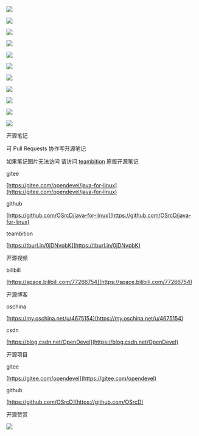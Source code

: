 ![](https://tcs.teambition.net/storage/3121929d78309e444ba817b3cfde21092e26?Signature=eyJhbGciOiJIUzI1NiIsInR5cCI6IkpXVCJ9.eyJBcHBJRCI6IjU5Mzc3MGZmODM5NjMyMDAyZTAzNThmMSIsIl9hcHBJZCI6IjU5Mzc3MGZmODM5NjMyMDAyZTAzNThmMSIsIl9vcmdhbml6YXRpb25JZCI6IiIsImV4cCI6MTYxMjc5NTYzMiwiaWF0IjoxNjEyMTkwODMyLCJyZXNvdXJjZSI6Ii9zdG9yYWdlLzMxMjE5MjlkNzgzMDllNDQ0YmE4MTdiM2NmZGUyMTA5MmUyNiJ9.IaZCQW_AKU5BKpy4X9dC274UsvDXOTKGXGQiE1jmlqI&download=image.png "")

![](https://tcs.teambition.net/storage/3121dd64b041ca9d4abfa97436fcf881b2d9?Signature=eyJhbGciOiJIUzI1NiIsInR5cCI6IkpXVCJ9.eyJBcHBJRCI6IjU5Mzc3MGZmODM5NjMyMDAyZTAzNThmMSIsIl9hcHBJZCI6IjU5Mzc3MGZmODM5NjMyMDAyZTAzNThmMSIsIl9vcmdhbml6YXRpb25JZCI6IiIsImV4cCI6MTYxMjc5NTYzMiwiaWF0IjoxNjEyMTkwODMyLCJyZXNvdXJjZSI6Ii9zdG9yYWdlLzMxMjFkZDY0YjA0MWNhOWQ0YWJmYTk3NDM2ZmNmODgxYjJkOSJ9.V1Ww1UL82_lP_DppL1hRCa8s9P0GnbP_O9N-poCvQd0&download=image.png "")

![](https://tcs.teambition.net/storage/3121328f92f82a2fb74844f4805a28adc9f1?Signature=eyJhbGciOiJIUzI1NiIsInR5cCI6IkpXVCJ9.eyJBcHBJRCI6IjU5Mzc3MGZmODM5NjMyMDAyZTAzNThmMSIsIl9hcHBJZCI6IjU5Mzc3MGZmODM5NjMyMDAyZTAzNThmMSIsIl9vcmdhbml6YXRpb25JZCI6IiIsImV4cCI6MTYxMjc5NTYzMiwiaWF0IjoxNjEyMTkwODMyLCJyZXNvdXJjZSI6Ii9zdG9yYWdlLzMxMjEzMjhmOTJmODJhMmZiNzQ4NDRmNDgwNWEyOGFkYzlmMSJ9.fMyca0ItvlfL5HUw1GxW_xFJag5_tjyVPJd7L6C5N_o&download=image.png "")

![](https://tcs.teambition.net/storage/31216725e23e5908d7e3f5478a822e63f4e6?Signature=eyJhbGciOiJIUzI1NiIsInR5cCI6IkpXVCJ9.eyJBcHBJRCI6IjU5Mzc3MGZmODM5NjMyMDAyZTAzNThmMSIsIl9hcHBJZCI6IjU5Mzc3MGZmODM5NjMyMDAyZTAzNThmMSIsIl9vcmdhbml6YXRpb25JZCI6IiIsImV4cCI6MTYxMjc5NTYzMiwiaWF0IjoxNjEyMTkwODMyLCJyZXNvdXJjZSI6Ii9zdG9yYWdlLzMxMjE2NzI1ZTIzZTU5MDhkN2UzZjU0NzhhODIyZTYzZjRlNiJ9.qVwlLGgISp9QROs1R3FRW3Aj2P6iXY-KKTyHu-jRjIk&download=image.png "")

![](https://tcs.teambition.net/storage/3121d1264d56345fe50e622165b7867be3e4?Signature=eyJhbGciOiJIUzI1NiIsInR5cCI6IkpXVCJ9.eyJBcHBJRCI6IjU5Mzc3MGZmODM5NjMyMDAyZTAzNThmMSIsIl9hcHBJZCI6IjU5Mzc3MGZmODM5NjMyMDAyZTAzNThmMSIsIl9vcmdhbml6YXRpb25JZCI6IiIsImV4cCI6MTYxMjc5NTYzMiwiaWF0IjoxNjEyMTkwODMyLCJyZXNvdXJjZSI6Ii9zdG9yYWdlLzMxMjFkMTI2NGQ1NjM0NWZlNTBlNjIyMTY1Yjc4NjdiZTNlNCJ9.pzkR3_mcBJHNuSzPrK58cD8zXHU6B0XbVpfCPqAZKQM&download=image.png "")

![](https://tcs.teambition.net/storage/3121ae654d5b91982651dde05eb4ffbb0758?Signature=eyJhbGciOiJIUzI1NiIsInR5cCI6IkpXVCJ9.eyJBcHBJRCI6IjU5Mzc3MGZmODM5NjMyMDAyZTAzNThmMSIsIl9hcHBJZCI6IjU5Mzc3MGZmODM5NjMyMDAyZTAzNThmMSIsIl9vcmdhbml6YXRpb25JZCI6IiIsImV4cCI6MTYxMjc5NTYzMiwiaWF0IjoxNjEyMTkwODMyLCJyZXNvdXJjZSI6Ii9zdG9yYWdlLzMxMjFhZTY1NGQ1YjkxOTgyNjUxZGRlMDVlYjRmZmJiMDc1OCJ9.nmOmzHcnUHgHTn6hex7pf2SMlQM3gg4abMhYkYoyiXI&download=image.png "")

![](https://tcs.teambition.net/storage/3121f9e0977a6b51e008b4da2ca261e62574?Signature=eyJhbGciOiJIUzI1NiIsInR5cCI6IkpXVCJ9.eyJBcHBJRCI6IjU5Mzc3MGZmODM5NjMyMDAyZTAzNThmMSIsIl9hcHBJZCI6IjU5Mzc3MGZmODM5NjMyMDAyZTAzNThmMSIsIl9vcmdhbml6YXRpb25JZCI6IiIsImV4cCI6MTYxMjc5NTYzMiwiaWF0IjoxNjEyMTkwODMyLCJyZXNvdXJjZSI6Ii9zdG9yYWdlLzMxMjFmOWUwOTc3YTZiNTFlMDA4YjRkYTJjYTI2MWU2MjU3NCJ9.lPvioeknuv5q2eJ2naFwlZxFOtUTdd0YHtRJZn4AVXE&download=image.png "")

![](https://tcs.teambition.net/storage/3121e12bc174215b98bedce678647113142c?Signature=eyJhbGciOiJIUzI1NiIsInR5cCI6IkpXVCJ9.eyJBcHBJRCI6IjU5Mzc3MGZmODM5NjMyMDAyZTAzNThmMSIsIl9hcHBJZCI6IjU5Mzc3MGZmODM5NjMyMDAyZTAzNThmMSIsIl9vcmdhbml6YXRpb25JZCI6IiIsImV4cCI6MTYxMjc5NTYzMiwiaWF0IjoxNjEyMTkwODMyLCJyZXNvdXJjZSI6Ii9zdG9yYWdlLzMxMjFlMTJiYzE3NDIxNWI5OGJlZGNlNjc4NjQ3MTEzMTQyYyJ9.P-1nvEdGC-9_iN1svSWpoYPmJhMfeApqa_O1yi7j7uw&download=image.png "")

![](https://tcs.teambition.net/storage/3121ed38dc412c92464c1a24781d39f4c936?Signature=eyJhbGciOiJIUzI1NiIsInR5cCI6IkpXVCJ9.eyJBcHBJRCI6IjU5Mzc3MGZmODM5NjMyMDAyZTAzNThmMSIsIl9hcHBJZCI6IjU5Mzc3MGZmODM5NjMyMDAyZTAzNThmMSIsIl9vcmdhbml6YXRpb25JZCI6IiIsImV4cCI6MTYxMjc5NTYzMiwiaWF0IjoxNjEyMTkwODMyLCJyZXNvdXJjZSI6Ii9zdG9yYWdlLzMxMjFlZDM4ZGM0MTJjOTI0NjRjMWEyNDc4MWQzOWY0YzkzNiJ9.mmUnqc8Jv2yjIbuHRzFAzL2xxN7eeJPcpvpHpLdfVRI&download=image.png "")

![](https://tcs.teambition.net/storage/31215db67654c8245f56eac89bd2d4edf78b?Signature=eyJhbGciOiJIUzI1NiIsInR5cCI6IkpXVCJ9.eyJBcHBJRCI6IjU5Mzc3MGZmODM5NjMyMDAyZTAzNThmMSIsIl9hcHBJZCI6IjU5Mzc3MGZmODM5NjMyMDAyZTAzNThmMSIsIl9vcmdhbml6YXRpb25JZCI6IiIsImV4cCI6MTYxMjc5NTYzMiwiaWF0IjoxNjEyMTkwODMyLCJyZXNvdXJjZSI6Ii9zdG9yYWdlLzMxMjE1ZGI2NzY1NGM4MjQ1ZjU2ZWFjODliZDJkNGVkZjc4YiJ9.VrvQVluvwCExQBmDjyeHvx5LCSlrYiIA7-Jt-YsQojg&download=image.png "")

![](https://tcs.teambition.net/storage/3121d9d9f00ac57195f68b5b7174c0e688c1?Signature=eyJhbGciOiJIUzI1NiIsInR5cCI6IkpXVCJ9.eyJBcHBJRCI6IjU5Mzc3MGZmODM5NjMyMDAyZTAzNThmMSIsIl9hcHBJZCI6IjU5Mzc3MGZmODM5NjMyMDAyZTAzNThmMSIsIl9vcmdhbml6YXRpb25JZCI6IiIsImV4cCI6MTYxMjc5NTYzMiwiaWF0IjoxNjEyMTkwODMyLCJyZXNvdXJjZSI6Ii9zdG9yYWdlLzMxMjFkOWQ5ZjAwYWM1NzE5NWY2OGI1YjcxNzRjMGU2ODhjMSJ9._EY4A1JgZh-yl6bEHEHzMdPEd3LfPa_t0kw2QDxHaxo&download=image.png "")





开源笔记

可 Pull Requests 协作写开源笔记

如果笔记图片无法访问 请访问 [teambition](https://tburl.in/0jDNvpbK) 原版开源笔记

gitee

[https://gitee.com/opendevel/java-for-linux](https://gitee.com/opendevel/java-for-linux)

github

[https://github.com/OSrcD/java-for-linux](https://github.com/OSrcD/java-for-linux)

teambition

[https://tburl.in/0jDNvpbK](https://tburl.in/0jDNvpbK)

开源视频

bilibili

[https://space.bilibili.com/77266754](https://space.bilibili.com/77266754)

开源博客

oschina

[https://my.oschina.net/u/4675154](https://my.oschina.net/u/4675154)

csdn

[https://blog.csdn.net/OpenDevel](https://blog.csdn.net/OpenDevel)

开源项目

gitee

[https://gitee.com/opendevel](https://gitee.com/opendevel)

github

[https://github.com/OSrcD](https://github.com/OSrcD)

开源赞赏

![](https://tcs.teambition.net/storage/3121aed56e96d914e1046f3b498b493ce232?Signature=eyJhbGciOiJIUzI1NiIsInR5cCI6IkpXVCJ9.eyJBcHBJRCI6IjU5Mzc3MGZmODM5NjMyMDAyZTAzNThmMSIsIl9hcHBJZCI6IjU5Mzc3MGZmODM5NjMyMDAyZTAzNThmMSIsIl9vcmdhbml6YXRpb25JZCI6IiIsImV4cCI6MTYxMjc5NTYzMiwiaWF0IjoxNjEyMTkwODMyLCJyZXNvdXJjZSI6Ii9zdG9yYWdlLzMxMjFhZWQ1NmU5NmQ5MTRlMTA0NmYzYjQ5OGI0OTNjZTIzMiJ9.2eP0SFgOFoz4oXhdFRrkb95pVDXaRHZdJVf1n19AyH8&download=image.png "")

